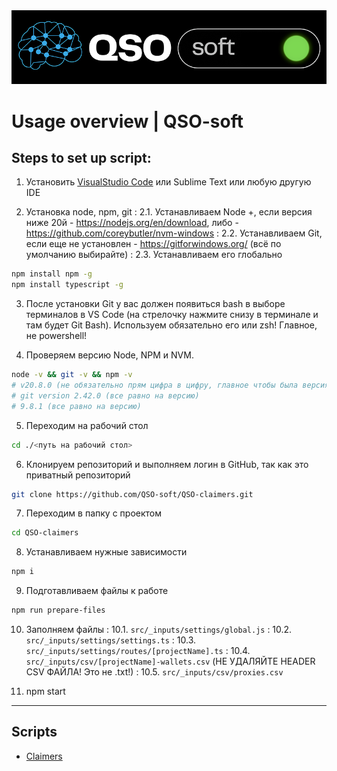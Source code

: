 <img src='qso-soft.png'/>

# Usage overview | QSO-soft
## Steps to set up script:

1. Установить [VisualStudio Code](https://code.visualstudio.com/) или Sublime Text или любую другую IDE

2. Установка node, npm, git
: 2.1. Устанавливаем Node +, если версия ниже 20й - https://nodejs.org/en/download, либо - https://github.com/coreybutler/nvm-windows
: 2.2. Устанавливаем Git, если еще не установлен - https://gitforwindows.org/ (всё по умолчанию выбирайте)
: 2.3. Устанавливаем его глобально
```bash
npm install npm -g
npm install typescript -g
```

3. После установки Git у вас должен появиться bash в выборе терминалов в VS Code (на стрелочку нажмите снизу в терминале и там будет Git Bash). Используем обязательно его или zsh! Главное, не powershell!

4. Проверяем версию Node, NPM и NVM.
```bash
node -v && git -v && npm -v
# v20.8.0 (не обязательно прям цифра в цифру, главное чтобы была версия выше v20)
# git version 2.42.0 (все равно на версию)
# 9.8.1 (все равно на версию)
```

5. Переходим на рабочий стол
```bash
cd ./<путь на рабочий стол>
```

6. Клонируем репозиторий и выполняем логин в GitHub, так как это приватный репозиторий
```bash
git clone https://github.com/QSO-soft/QSO-claimers.git
```

7. Переходим в папку с проектом
```bash
cd QSO-claimers
```

8. Устанавливаем нужные зависимости
```bash
npm i
```

9.  Подготавливаем файлы к работе
```bash
npm run prepare-files
```

10. Заполняем файлы
: 10.1. `src/_inputs/settings/global.js`
: 10.2. `src/_inputs/settings/settings.ts`
: 10.3. `src/_inputs/settings/routes/[projectName].ts`
: 10.4. `src/_inputs/csv/[projectName]-wallets.csv` (НЕ УДАЛЯЙТЕ HEADER CSV ФАЙЛА! Это не .txt!)
: 10.5. `src/_inputs/csv/proxies.csv`

11.  npm start

---

## Scripts

- [Claimers](src/scripts/claimers/README.md)
